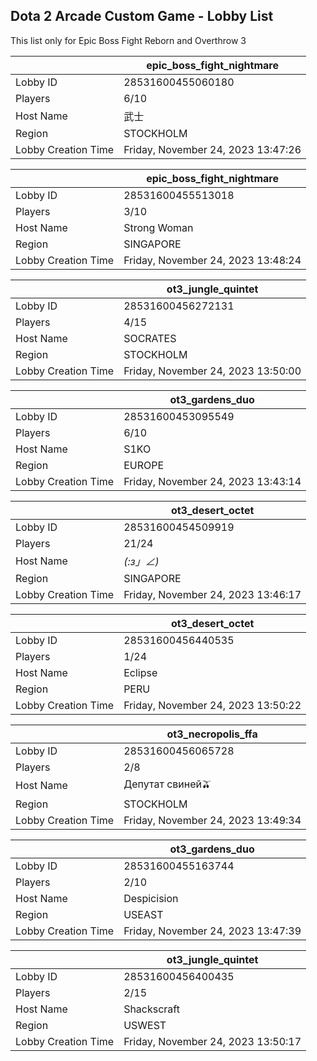 ## Dota 2 Arcade Custom Game - Lobby List

This list only for Epic Boss Fight Reborn and Overthrow 3

|  | epic_boss_fight_nightmare |
| ------ | ------ |
| Lobby ID | 28531600455060180 |
| Players | 6/10 |
| Host Name | 武士 |
| Region | STOCKHOLM |
| Lobby Creation Time | Friday, November 24, 2023 13:47:26 |


|  | epic_boss_fight_nightmare |
| ------ | ------ |
| Lobby ID | 28531600455513018 |
| Players | 3/10 |
| Host Name | Strong Woman |
| Region | SINGAPORE |
| Lobby Creation Time | Friday, November 24, 2023 13:48:24 |


|  | ot3_jungle_quintet |
| ------ | ------ |
| Lobby ID | 28531600456272131 |
| Players | 4/15 |
| Host Name | SOCRATES |
| Region | STOCKHOLM |
| Lobby Creation Time | Friday, November 24, 2023 13:50:00 |


|  | ot3_gardens_duo |
| ------ | ------ |
| Lobby ID | 28531600453095549 |
| Players | 6/10 |
| Host Name | S1KO |
| Region | EUROPE |
| Lobby Creation Time | Friday, November 24, 2023 13:43:14 |


|  | ot3_desert_octet |
| ------ | ------ |
| Lobby ID | 28531600454509919 |
| Players | 21/24 |
| Host Name | _(:з」∠)_ |
| Region | SINGAPORE |
| Lobby Creation Time | Friday, November 24, 2023 13:46:17 |


|  | ot3_desert_octet |
| ------ | ------ |
| Lobby ID | 28531600456440535 |
| Players | 1/24 |
| Host Name | Eclipse |
| Region | PERU |
| Lobby Creation Time | Friday, November 24, 2023 13:50:22 |


|  | ot3_necropolis_ffa |
| ------ | ------ |
| Lobby ID | 28531600456065728 |
| Players | 2/8 |
| Host Name | Депутат свиней🫒 |
| Region | STOCKHOLM |
| Lobby Creation Time | Friday, November 24, 2023 13:49:34 |


|  | ot3_gardens_duo |
| ------ | ------ |
| Lobby ID | 28531600455163744 |
| Players | 2/10 |
| Host Name | Despicision |
| Region | USEAST |
| Lobby Creation Time | Friday, November 24, 2023 13:47:39 |


|  | ot3_jungle_quintet |
| ------ | ------ |
| Lobby ID | 28531600456400435 |
| Players | 2/15 |
| Host Name | Shackscraft |
| Region | USWEST |
| Lobby Creation Time | Friday, November 24, 2023 13:50:17 |


